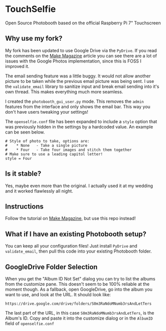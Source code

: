 # TouchSelfie
Open Source Photobooth based on the official Raspberry Pi 7" Touchscreen

## Why use my fork?
My fork has been updated to use Google Drive via the `PyDrive`. If you read the comments on the [Make Magazine](http://makezine.com/projects/raspberry-pi-photo-booth/) article you can see there are a lot of issues with the Google Photos implementation, since this is FOSS I improved it.

The email sending feature was a little buggy. It would not allow another picture to be taken while the previous email picture was being sent. I use the `validate_email` library to sanitize input and break email sending into it's own thread. This makes everything much more seamless.

I created the `photobooth_gui_user.py` mode. This removes the `admin` features from the interface and only shows the email bar. This way you don't have users tweaking your settings!

The `openselfie.conf` file has been expanded to include a `style` option that was previously hidden in the settings by a hardcoded value. An example can be seen below.
```
# Style of photo to take, options are:
#    * None   - Take a single picture
#    * Four   - Take four images and stitch them together
# Make sure to use a leading capitol letter!
style = Four
```

## Is it stable?
Yes, maybe even more than the original. I actually used it at my wedding and it worked flawlessly all night.

## Instructions
Follow the tutorial on [Make Magazine](http://makezine.com/projects/raspberry-pi-photo-booth/), but use this repo instead!

## What if I have an existing Photobooth setup?
You can keep all your configuration files! Just install `PyDrive` and  `validate_email`, then pull this code into your existing Photobooth folder.

## GoogleDrive Folder Selection
When you get the "Album ID Not Set" dialog you can try to list the albums from the customize pane. This doesn't seem to be 100% reliable at the moment though. As a fallback, open GoogleDrive, go into the album you want to use, and look at the URL. It should look like:
```
https://drive.google.com/drive/folders/S0m3RaNdoMNumb3rsAndLetTers
```
The last part of the URL, in this case `S0m3RaNdoMNumb3rsAndLetTers`, is the Album's ID. Copy and paste it into the customize dialog or in the `AlbumID` field of `openselfie.conf`
